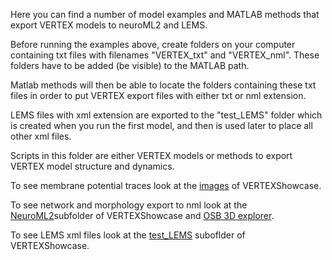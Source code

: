 Here you can find a number of model examples and MATLAB methods that export VERTEX models to neuroML2 and LEMS.

Before running the examples above, create folders on your computer containing txt files with filenames
"VERTEX_txt" and "VERTEX_nml". These folders have to be added (be visible) to the MATLAB path. 

Matlab methods will then be able to locate the folders containing these txt files
in order to put VERTEX export files with either txt or nml extension. 

LEMS files with xml extension are exported to the "test_LEMS" folder which is created 
when you run the first model, and then is used later to place all other xml files.

Scripts in this folder are either VERTEX models or methods to export VERTEX model structure and dynamics.

To see membrane potential traces look at the [images](https://github.com/OpenSourceBrain/VERTEXShowcase/tree/master/images) of VERTEXShowcase.

To see network and morphology export to nml look at the [NeuroML2](https://github.com/OpenSourceBrain/VERTEXShowcase/tree/master/NeuroML2)subfolder of VERTEXShowcase
and [OSB 3D explorer](http://opensourcebrain.org/projects/vertexshowcase).

To see LEMS xml files look at the [test_LEMS](https://github.com/OpenSourceBrain/VERTEXShowcase/tree/master/test_LEMS) suboflder of VERTEXShowcase.






















